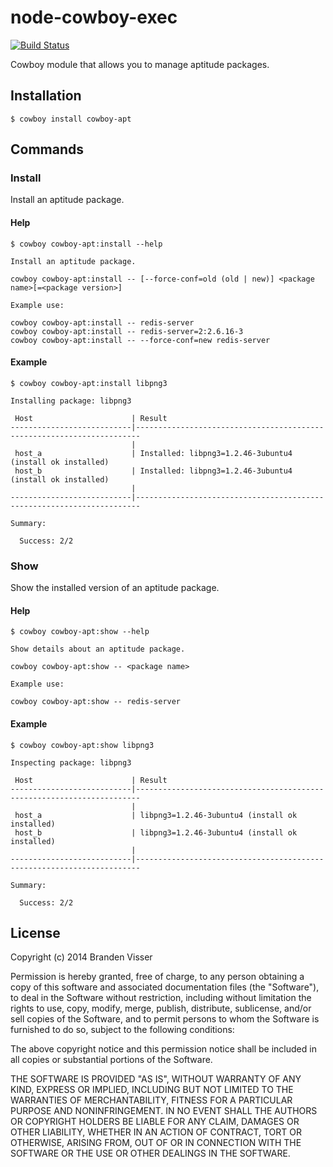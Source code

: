 # node-cowboy-exec

[![Build Status](https://travis-ci.org/mrvisser/node-cowboy-apt.png?branch=master)](https://travis-ci.org/mrvisser/node-cowboy-apt)

Cowboy module that allows you to manage aptitude packages.

## Installation

```
$ cowboy install cowboy-apt
```

## Commands

### Install

Install an aptitude package.

#### Help

```
$ cowboy cowboy-apt:install --help

Install an aptitude package.

cowboy cowboy-apt:install -- [--force-conf=old (old | new)] <package name>[=<package version>]

Example use:

cowboy cowboy-apt:install -- redis-server
cowboy cowboy-apt:install -- redis-server=2:2.6.16-3
cowboy cowboy-apt:install -- --force-conf=new redis-server

```

#### Example

```
$ cowboy cowboy-apt:install libpng3

Installing package: libpng3

 Host                      | Result
---------------------------|-----------------------------------------------------------------------
                           | 
 host_a                    | Installed: libpng3=1.2.46-3ubuntu4 (install ok installed)
 host_b                    | Installed: libpng3=1.2.46-3ubuntu4 (install ok installed)
                           | 
---------------------------|-----------------------------------------------------------------------

Summary:

  Success: 2/2

```

### Show

Show the installed version of an aptitude package.

#### Help

```
$ cowboy cowboy-apt:show --help

Show details about an aptitude package.

cowboy cowboy-apt:show -- <package name>

Example use:

cowboy cowboy-apt:show -- redis-server

```

#### Example

```
$ cowboy cowboy-apt:show libpng3

Inspecting package: libpng3

 Host                      | Result
---------------------------|-----------------------------------------------------------------------
                           | 
 host_a                    | libpng3=1.2.46-3ubuntu4 (install ok installed)
 host_b                    | libpng3=1.2.46-3ubuntu4 (install ok installed)
                           | 
---------------------------|-----------------------------------------------------------------------

Summary:

  Success: 2/2

```

## License

Copyright (c) 2014 Branden Visser

Permission is hereby granted, free of charge, to any person obtaining a copy of this software and associated documentation files (the "Software"), to deal in the Software without restriction, including without limitation the rights to use, copy, modify, merge, publish, distribute, sublicense, and/or sell copies of the Software, and to permit persons to whom the Software is furnished to do so, subject to the following conditions:

The above copyright notice and this permission notice shall be included in all copies or substantial portions of the Software.

THE SOFTWARE IS PROVIDED "AS IS", WITHOUT WARRANTY OF ANY KIND, EXPRESS OR IMPLIED, INCLUDING BUT NOT LIMITED TO THE WARRANTIES OF MERCHANTABILITY, FITNESS FOR A PARTICULAR PURPOSE AND NONINFRINGEMENT. IN NO EVENT SHALL THE AUTHORS OR COPYRIGHT HOLDERS BE LIABLE FOR ANY CLAIM, DAMAGES OR OTHER LIABILITY, WHETHER IN AN ACTION OF CONTRACT, TORT OR OTHERWISE, ARISING FROM, OUT OF OR IN CONNECTION WITH THE SOFTWARE OR THE USE OR OTHER DEALINGS IN THE SOFTWARE.
